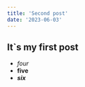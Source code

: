 ```yaml
---
title: 'Second post'
date: '2023-06-03'
---
```

## It`s my first post
- *four*
- **five**
- ***six***